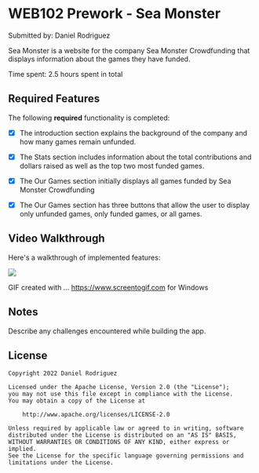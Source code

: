 # WEB102 Prework - Sea Monster

Submitted by: Daniel Rodriguez

Sea Monster is a website for the company Sea Monster Crowdfunding that displays information about the games they have funded.

Time spent: 2.5 hours spent in total

## Required Features

The following **required** functionality is completed:

* [X] The introduction section explains the background of the company and how many games remain unfunded.
* [X] The Stats section includes information about the total contributions and dollars raised as well as the top two most funded games.
* [X] The Our Games section initially displays all games funded by Sea Monster Crowdfunding
* [X] The Our Games section has three buttons that allow the user to display only unfunded games, only funded games, or all games.


## Video Walkthrough

Here's a walkthrough of implemented features:

<img src = https://imgur.com/a/mKsCM9Q.gif ></img>

<!-- Replace this with whatever GIF tool you used! -->
GIF created with ... https://www.screentogif.com for Windows


## Notes

Describe any challenges encountered while building the app.

## License

    Copyright 2022 Daniel Rodriguez

    Licensed under the Apache License, Version 2.0 (the "License");
    you may not use this file except in compliance with the License.
    You may obtain a copy of the License at

        http://www.apache.org/licenses/LICENSE-2.0

    Unless required by applicable law or agreed to in writing, software
    distributed under the License is distributed on an "AS IS" BASIS,
    WITHOUT WARRANTIES OR CONDITIONS OF ANY KIND, either express or implied.
    See the License for the specific language governing permissions and
    limitations under the License.
